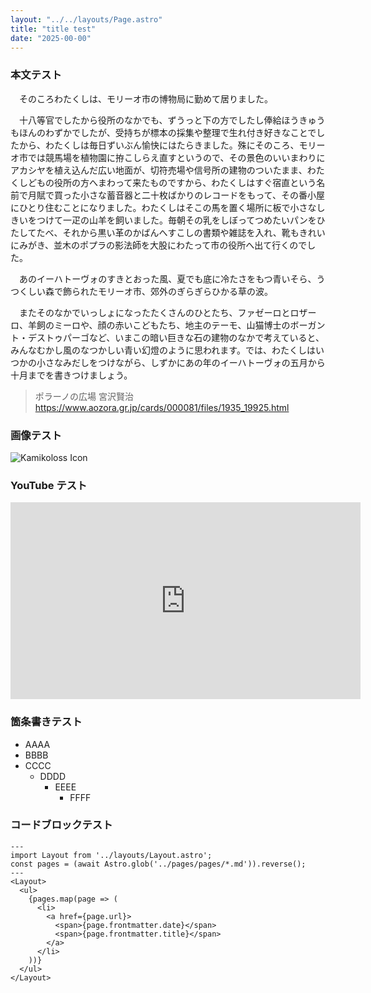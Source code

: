 ```yaml
---
layout: "../../layouts/Page.astro"
title: "title test"
date: "2025-00-00"
---
```


### 本文テスト

　そのころわたくしは、モリーオ市の博物局に勤めて居りました。

　十八等官でしたから役所のなかでも、ずうっと下の方でしたし俸給ほうきゅうもほんのわずかでしたが、受持ちが標本の採集や整理で生れ付き好きなことでしたから、わたくしは毎日ずいぶん愉快にはたらきました。殊にそのころ、モリーオ市では競馬場を植物園に拵こしらえ直すというので、その景色のいいまわりにアカシヤを植え込んだ広い地面が、切符売場や信号所の建物のついたまま、わたくしどもの役所の方へまわって来たものですから、わたくしはすぐ宿直という名前で月賦で買った小さな蓄音器と二十枚ばかりのレコードをもって、その番小屋にひとり住むことになりました。わたくしはそこの馬を置く場所に板で小さなしきいをつけて一疋の山羊を飼いました。毎朝その乳をしぼってつめたいパンをひたしてたべ、それから黒い革のかばんへすこしの書類や雑誌を入れ、靴もきれいにみがき、並木のポプラの影法師を大股にわたって市の役所へ出て行くのでした。

　あのイーハトーヴォのすきとおった風、夏でも底に冷たさをもつ青いそら、うつくしい森で飾られたモリーオ市、郊外のぎらぎらひかる草の波。

　またそのなかでいっしょになったたくさんのひとたち、ファゼーロとロザーロ、羊飼のミーロや、顔の赤いこどもたち、地主のテーモ、山猫博士のボーガント・デストゥパーゴなど、いまこの暗い巨きな石の建物のなかで考えていると、みんなむかし風のなつかしい青い幻燈のように思われます。では、わたくしはいつかの小さなみだしをつけながら、しずかにあの年のイーハトーヴォの五月から十月までを書きつけましょう。

> ポラーノの広場 宮沢賢治  
> https://www.aozora.gr.jp/cards/000081/files/1935_19925.html

### 画像テスト

![Kamikoloss Icon](https://i.gyazo.com/98a1ff9694d43b8ebd65cb086f2118c0.png)

### YouTube テスト

<div class="youtube">
  <iframe width="560" height="315" src="https://www.youtube.com/embed/NMkZPFi0ma4?si=-J7PUL7N8Xp-FuAp" title="YouTube video player" frameborder="0" allow="accelerometer; autoplay; clipboard-write; encrypted-media; gyroscope; picture-in-picture; web-share" referrerpolicy="strict-origin-when-cross-origin" allowfullscreen></iframe>
</div>

### 箇条書きテスト

- AAAA
- BBBB
- CCCC
  - DDDD
    - EEEE
      - FFFF

### コードブロックテスト

```astro
---
import Layout from '../layouts/Layout.astro';
const pages = (await Astro.glob('../pages/pages/*.md')).reverse();
---
<Layout>
  <ul>
    {pages.map(page => (
      <li>
        <a href={page.url}>
          <span>{page.frontmatter.date}</span>
          <span>{page.frontmatter.title}</span>
        </a>
      </li>
    ))}
  </ul>
</Layout>
```
